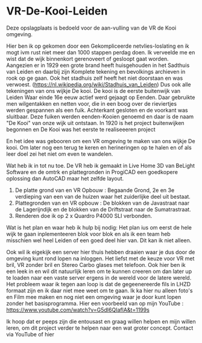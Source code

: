 # VR-De-Kooi-Leiden
Deze opslagplaats is bedoeld voor de aan-vulling van de VR de Kooi omgeving.

Hier ben ik op gekomen door een Gekompliceerde netvlies-loslating en ik mogt ivm rust niet meer dan 1000 stappen perdag doen.
Ik verveelde me en wist dat de wijk binnenkort gerenoveert of gesloopt gaat worden. 
Aangezien er in 1929 een grote brand heeft huisgehouden in het Sadthuis van Leiden en daarbij zijn Komplete tekening en bevolkings archieven in rook op ge gaan. 
Ook het stadhuis zelf heeft het niet doorstaan en was verwoest. (https://nl.wikipedia.org/wiki/Stadhuis_van_Leiden) 
Dus ook alle tekeningen van ons wijkje De kooi.
De kooi is de eerste buitenwijk van Leiden Waar einde 16e eeuw actief werd gejaagt op Eenden. Daar gebruikte men wilgentakken en netten voor, die in een boog over de rieviertjes werden gespannen als een fuik. Achterkant gesloten en de voorkant was sluitbaar. Deze fuiken werden eenden-Kooien genoemd en daar is de naam "De Kooi" van onze wijk uit ontstaan. 
In 1920 is het project buitenwijken begonnen en De Kooi was het eerste te realiseeeren project

En het idee was gebooren om een VR omgeving te maken van ons wijkje De kooi. 
Om later nog een terug te keren en herineringen op te halen en of als leer doel zei het niet om even te wandelen. 

Wat heb ik in tot nu toe.
De VR heb ik gemaakt in Live Home 3D van BeLight Software en de omtrk en plattegronden in ProgiCAD een goedkopere oplossing dan AutoCAD maar het zelfde layout.
1. De platte grond van en VR Opbouw : Begaande Grond, 2e en 3e verdieping van een van de huizen waar het zuiderlijke deel uit bestaat.
2. Plattegronden van en VR opbouw : De blokken van de Javastraat naar de Lagerijndijk en de blokken van de Driftstraat naar de Sumatrastraat.
3. Renderen doe ik op 2 x Quardro P4000 SLI verbonden.

Wat is het plan en waar heb ik hulp  bij nodig:
   Het plan ius om eerst de hele wijk te gaan inplementeeren blok voor blok en als ik een team heb misschien wel heel Leiden of een goed deel hier van.
   Dit kan ik niet alleen.
   
   Ook wil ik eigekijk een server hier thuis hebben draaien  waar je dus door de omgeving kunt rond lopen na inloggen.
   Het liefst met de keuze voor VR met bril, VR zonder bril en Stereo Carbo glases met telefoon.
   Ook hier ben ik een leek in en wil dit natuurlijk leren om te kunnen creeren om dan later up te loaden naar een vaste server ergens in de wereld voor de latere 
   wereld. Het probleem waar ik tegen aan loop is dat de gegeenereerde fils in LHZD formaat zijn en ik daar niet mee weet om te gaan. Ik ka hier nu alleen foto's 
   en Film mee maken en nog niet een omgeving waar je door kunt lopen zonder het basisprogramma. Hier een voorbeeld van op mijn YouTube :   
   https://www.youtube.com/watch?v=G5dI6QIaflA&t=1199s

   Ik hoop dat er peeps zijn die entousast en graag willen helpen en mijn willen leren, om dit project verder te helpen naar een wat groter concept.
   Contact via YouTube of hier 


